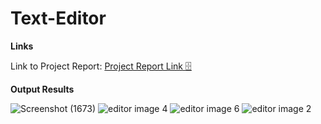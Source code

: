 # Text-Editor

**Links**

Link to Project Report: [Project Report Link 🗄](https://drive.google.com/file/d/1sgsI-JU9nm-WOrk1mXZOEBpC63yoaNR8/view?usp=share_link)


**Output Results** 

![Screenshot (1673)](https://user-images.githubusercontent.com/66905516/160290308-646da146-2f33-47aa-b893-79ed3cc50586.png)
![editor image 4](https://user-images.githubusercontent.com/66905516/160290276-05665a98-438e-4256-bb9c-7d03ae56ff87.png)
![editor image 6](https://user-images.githubusercontent.com/66905516/160290288-3d9fc2b7-0cc1-42a8-8ae5-11473e5fe4a8.png)
![editor image 2](https://user-images.githubusercontent.com/66905516/160290299-e37667de-d2b8-483d-a103-5b64d153ce01.png)
